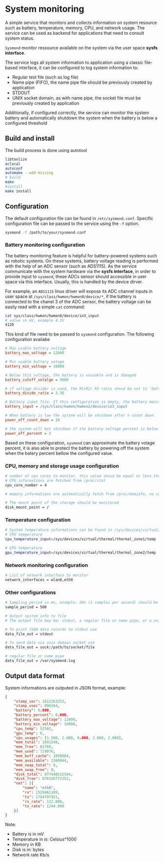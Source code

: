 # System monitoring

A simple service that monitors and collects information on system resource such as battery, temperature, memory, CPU, and network usage.
The service can be used as backend for applications that need to consult system status.

`Sysmond` monitor ressource available on the system via the user space **sysfs interface**.

The service logs all system information to application using a classic file-based interface, it can be configured to log system information to:
* Regular text file (such as log file)
* Name pipe (FIFO), the name pipe file should be previously created by application
* STDOUT
* UNIX socket domain, as with name pipe, the socket file must be previously created by application

Additionally, if configured correctly, the service can monitor the system battery and automatically shutdown the system when the battery is below a configured threshold

## Build and install
The build process is done using autotool

```sh
libtoolize
aclocal
autoconf
automake --add-missing
# build
make
#install
make install
```

## Configuration

The default configuration file can be found in `/etc/sysmond.conf`.
Specific configuration file can be passed to the service using the `-f` option.

```sh
sysmond -f /path/to/your/sysmond.conf
```
### Battery monitoring configuration

The battery monitoring feature is helpful for battery-powered systems such as robotic systems.
On these systems, battery voltage reading is performed with the help of an ADC sensor (such as ADS1115).
As the service communicate with the system hardware via the **sysfs interface**, in order to provide input
to `sysmond`, these ADCs sensor should accessible in user space via this interface. Usually, this is handled
by the device dirver.

For example, an `ADS1115` linux driver will expose its ADC channel inputs in user space at
`/sys/class/hwmon/hwmon0/device/*`, if the battery is connected to the chanel 3 of the ADC sensor,
the battery voltage can be easily read with a simple `cat` command:

```sh
cat sys/class/hwmon/hwmon0/device/in3_input
# value in mV, example 4.1V
4120 
```
This kind of file need to be passed to `sysmond` configuration. The following configuration availabe

```ini
# Max usable battery voltage
battery_max_voltage = 12600

# Min usable battery votage
battery_min_voltage = 10000

# Below this voltage, the battery is unusable and is damaged
battery_cutoff_votalge = 9000

# if voltage divider is used, the R1+R2/ R2 ratio shoud be set to `battery_divide_ratio`, otherwise `1.0`
battery_divide_ratio = 3.36

# Battery input file. If this configuration is empty, the battery monitoring feature is disabled
battery_input = /sys/class/hwmon/hwmon2/device/in3_input

# When battery is low the system will be shutdown after n count down
power_off_count_down = 10

# the system will bet shutdown if the battery voltage percent is below this value after `power_off_count_down` times
power_off_percent = 3
```

Based on these configuration, `sysmond` can approximate the battery volage percent, it is also able to protect the battery by
powering off the system when the batery percent bellow the configured value.

### CPU, memory and storage usage configuration

```sh
# number of cpu cores to monitor, this value shoud be equal or less than the actual number of CPU cores in the system
# CPU informations are fetched from /proc/stat
cpu_core_number = 4

# memory informations are automatically fetch from /proc/meminfo, no configuration needed

# The mount point of the storage should be monitored
disk_mount_point = /
```

### Temperature configuration

```sh
# System temperature informations can be found in /sys/devices/virtual/thermal/*
# CPU temperature
cpu_temperature_input=/sys/devices/virtual/thermal/thermal_zone1/temp

# GPU temperature
gpu_temperature_input=/sys/devices/virtual/thermal/thermal_zone2/temp
```

### Network monitoring configuration

```sh
# List of network interface to monitor
network_interfaces = wlan0,eth0
```

### Other configurations

```sh
# Sampling period in ms, example: 2Hz (2 samples per second) should be
sample_period = 500

# Output system info to file
# The output file may be: stdout, a regular file or name pipe, or a unix domain socket

# To print JSON data records to stdout use
data_file_out = stdout

# To send data via unix domain socket use
data_file_out = sock:/path/to/socket/file

# regular file or name pipe
data_file_out = /var/sysmond.log
```

## Output data format
System informations are outputed in JSON format, example:

```json
{
	"stamp_sec": 1612363252,
	"stamp_usec": 890264,
	"battery": 0.000,
	"battery_percent": 0.000,
	"battery_max_voltage": 12600,
	"battery_min_voltage": 10000,
	"cpu_temp": 52582,
	"gpu_temp": 0,
	"cpu_usages": [1.500, 2.000, 0.000, 2.000, 2.000],
	"mem_total": 1891540,
	"mem_free": 62780,
	"mem_used": 729076,
	"mem_buff_cache": 1099684,
	"mem_available": 1360044,
	"mem_swap_total": 0,
	"mem_swap_free": 0,
	"disk_total": 877448515584,
	"disk_free": 876156772352,
	"net": [{
		"name": "eth0",
		"rx": 1529461109,
		"tx": 1704797921,
		"rx_rate": 132.000,
		"tx_rate": 1244.000
	}]
}
```

Note:
* Battery is in mV
* Temperature in is: Celsius\*1000
* Memory in KB
* Disk is in: bytes
* Network rate Kb/s

